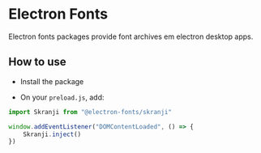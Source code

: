 # Electron Fonts

Electron fonts packages provide font archives em electron desktop apps.

## How to use

* Install the package

* On your `preload.js`, add:

```ts
import Skranji from "@electron-fonts/skranji"

window.addEventListener("DOMContentLoaded", () => {
    Skranji.inject()
})
```